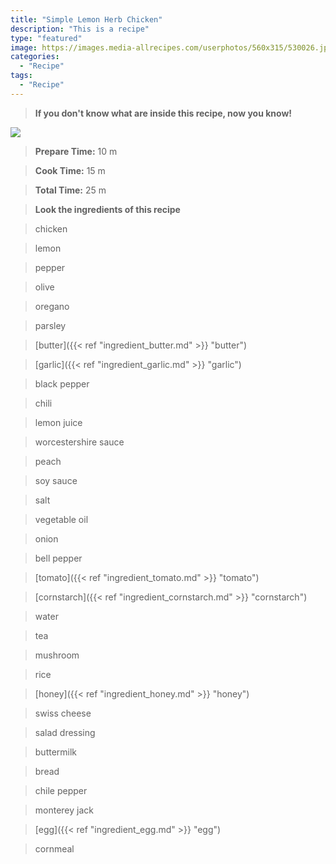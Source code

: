 ```yaml
---
title: "Simple Lemon Herb Chicken"
description: "This is a recipe"
type: "featured"
image: https://images.media-allrecipes.com/userphotos/560x315/530026.jpg
categories: 
  - "Recipe"
tags: 
  - "Recipe"
---
```



>**If you don't know what are inside this recipe, now you know!**

![](../images/Recipes-Banner.jpg)
> **Prepare Time:** 10 m


> **Cook Time:** 15 m


> **Total Time:** 25 m

> **Look the ingredients of this recipe**

> chicken

> lemon

> pepper

> olive

> oregano

> parsley

> [butter]({{< ref "ingredient_butter.md" >}} "butter")

> [garlic]({{< ref "ingredient_garlic.md" >}} "garlic")

> black pepper

> chili

> lemon juice

> worcestershire sauce

> peach

> soy sauce

> salt

> vegetable oil

> onion

> bell pepper

> [tomato]({{< ref "ingredient_tomato.md" >}} "tomato")

> [cornstarch]({{< ref "ingredient_cornstarch.md" >}} "cornstarch")

> water

> tea

> mushroom

> rice

> [honey]({{< ref "ingredient_honey.md" >}} "honey")

> swiss cheese

> salad dressing

> buttermilk

> bread

> chile pepper

> monterey jack

> [egg]({{< ref "ingredient_egg.md" >}} "egg")

> cornmeal

